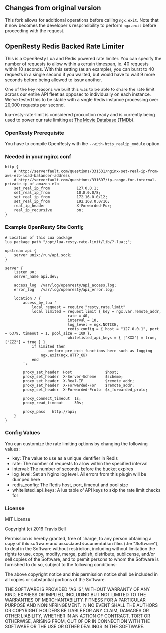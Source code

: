 ## Changes from original version

This fork allows for additional operations before calling `ngx.exit`.
Note that it now becomes the developer's responsibility to perform `ngx.exit` before proceeding with the request.

## OpenResty Redis Backed Rate Limiter

This is a OpenResty Lua and Redis powered rate limiter. You can specify the number of requests to allow within a certain timespan, ie. 40 requests within 10 seconds. With this setting (as an example), you can burst to 40 requests in a single second if you wanted, but would have to wait 9 more seconds before being allowed to issue another.

One of the key reasons we built this was to be able to share the rate limit across our entire API fleet as opposed to individually on each instance. We've tested this to be stable with a single Redis instance processing over 20,000 requests per second.

lua-resty-rate-limit is considered production ready and is currently being used to power our rate limiting at [The Movie Database (TMDb)](https://www.themoviedb.org).

### OpenResty Prerequisite

You have to compile OpenResty with the `--with-http_realip_module` option.

### Needed in your nginx.conf

```
http {
    # http://serverfault.com/questions/331531/nginx-set-real-ip-from-aws-elb-load-balancer-address
    # http://serverfault.com/questions/331697/ip-range-for-internal-private-ip-of-amazon-elb
    set_real_ip_from            127.0.0.1;
    set_real_ip_from            10.0.0.0/8;
    set_real_ip_from            172.16.0.0/12;
    set_real_ip_from            192.168.0.0/16;
    real_ip_header              X-Forwarded-For;
    real_ip_recursive           on;
}
```

### Example OpenResty Site Config

```
# Location of this Lua package
lua_package_path "/opt/lua-resty-rate-limit/lib/?.lua;;";

upstream api {
    server unix:/run/api.sock;
}

server {
    listen 80;
    server_name api.dev;

    access_log  /var/log/openresty/api_access.log;
    error_log   /var/log/openresty/api_error.log;

    location / {
        access_by_lua '
            local request = require "resty.rate.limit"
            local limited = request.limit { key = ngx.var.remote_addr,
                            rate = 40,
                            interval = 10,
                            log_level = ngx.NOTICE,
                            redis_config = { host = "127.0.0.1", port = 6379, timeout = 1, pool_size = 100 },
                            whitelisted_api_keys = { ["XXX"] = true, ["ZZZ"] = true } }
            if limited then
                -- perform pre exit functions here such as logging
                ngx.exit(ngx.HTTP_OK)
            end
        ';

        proxy_set_header  Host               $host;
        proxy_set_header  X-Server-Scheme    $scheme;
        proxy_set_header  X-Real-IP          $remote_addr;
        proxy_set_header  X-Forwarded-For    $remote_addr;
        proxy_set_header  X-Forwarded-Proto  $x_forwarded_proto;

        proxy_connect_timeout  1s;
        proxy_read_timeout     30s;

        proxy_pass   http://api;
    }
}
```

### Config Values

You can customize the rate limiting options by changing the following values:

- key: The value to use as a unique identifier in Redis
- rate: The number of requests to allow within the specified interval
- interval: The number of seconds before the bucket expires
- log_level: Set an Nginx log level. All errors from this plugin will be dumped here
- redis_config: The Redis host, port, timeout and pool size
- whitelisted_api_keys: A lua table of API keys to skip the rate limit checks for

### License

MIT License

Copyright (c) 2016 Travis Bell

Permission is hereby granted, free of charge, to any person obtaining a copy
of this software and associated documentation files (the "Software"), to deal
in the Software without restriction, including without limitation the rights
to use, copy, modify, merge, publish, distribute, sublicense, and/or sell
copies of the Software, and to permit persons to whom the Software is
furnished to do so, subject to the following conditions:

The above copyright notice and this permission notice shall be included in all
copies or substantial portions of the Software.

THE SOFTWARE IS PROVIDED "AS IS", WITHOUT WARRANTY OF ANY KIND, EXPRESS OR
IMPLIED, INCLUDING BUT NOT LIMITED TO THE WARRANTIES OF MERCHANTABILITY,
FITNESS FOR A PARTICULAR PURPOSE AND NONINFRINGEMENT. IN NO EVENT SHALL THE
AUTHORS OR COPYRIGHT HOLDERS BE LIABLE FOR ANY CLAIM, DAMAGES OR OTHER
LIABILITY, WHETHER IN AN ACTION OF CONTRACT, TORT OR OTHERWISE, ARISING FROM,
OUT OF OR IN CONNECTION WITH THE SOFTWARE OR THE USE OR OTHER DEALINGS IN THE
SOFTWARE.

